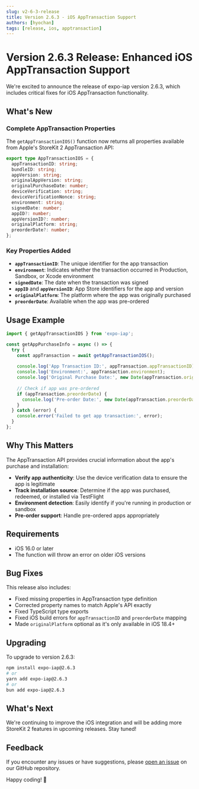 ```yaml
---
slug: v2-6-3-release
title: Version 2.6.3 - iOS AppTransaction Support
authors: [hyochan]
tags: [release, ios, apptransaction]
---
```


# Version 2.6.3 Release: Enhanced iOS AppTransaction Support

We're excited to announce the release of expo-iap version 2.6.3, which includes critical fixes for iOS AppTransaction functionality.

## What's New

### Complete AppTransaction Properties

The `getAppTransactionIOS()` function now returns all properties available from Apple's StoreKit 2 AppTransaction API:

```typescript
export type AppTransactionIOS = {
  appTransactionID: string;
  bundleID: string;
  appVersion: string;
  originalAppVersion: string;
  originalPurchaseDate: number;
  deviceVerification: string;
  deviceVerificationNonce: string;
  environment: string;
  signedDate: number;
  appID?: number;
  appVersionID?: number;
  originalPlatform: string;
  preorderDate?: number;
};
```

### Key Properties Added

- **`appTransactionID`**: The unique identifier for the app transaction
- **`environment`**: Indicates whether the transaction occurred in Production, Sandbox, or Xcode environment
- **`signedDate`**: The date when the transaction was signed
- **`appID`** and **`appVersionID`**: App Store identifiers for the app and version
- **`originalPlatform`**: The platform where the app was originally purchased
- **`preorderDate`**: Available when the app was pre-ordered

## Usage Example

```typescript
import { getAppTransactionIOS } from 'expo-iap';

const getAppPurchaseInfo = async () => {
  try {
    const appTransaction = await getAppTransactionIOS();
    
    console.log('App Transaction ID:', appTransaction.appTransactionID);
    console.log('Environment:', appTransaction.environment);
    console.log('Original Purchase Date:', new Date(appTransaction.originalPurchaseDate));
    
    // Check if app was pre-ordered
    if (appTransaction.preorderDate) {
      console.log('Pre-order Date:', new Date(appTransaction.preorderDate));
    }
  } catch (error) {
    console.error('Failed to get app transaction:', error);
  }
};
```

## Why This Matters

The AppTransaction API provides crucial information about the app's purchase and installation:

- **Verify app authenticity**: Use the device verification data to ensure the app is legitimate
- **Track installation source**: Determine if the app was purchased, redeemed, or installed via TestFlight
- **Environment detection**: Easily identify if you're running in production or sandbox
- **Pre-order support**: Handle pre-ordered apps appropriately

## Requirements

- iOS 16.0 or later
- The function will throw an error on older iOS versions

## Bug Fixes

This release also includes:
- Fixed missing properties in AppTransaction type definition
- Corrected property names to match Apple's API exactly
- Fixed TypeScript type exports
- Fixed iOS build errors for `appTransactionID` and `preorderDate` mapping
- Made `originalPlatform` optional as it's only available in iOS 18.4+

## Upgrading

To upgrade to version 2.6.3:

```bash
npm install expo-iap@2.6.3
# or
yarn add expo-iap@2.6.3
# or
bun add expo-iap@2.6.3
```

## What's Next

We're continuing to improve the iOS integration and will be adding more StoreKit 2 features in upcoming releases. Stay tuned!

## Feedback

If you encounter any issues or have suggestions, please [open an issue](https://github.com/hyochan/expo-iap/issues) on our GitHub repository.

Happy coding! 🚀